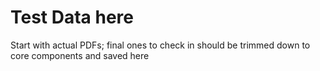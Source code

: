 # Test Data here

Start with actual PDFs; final ones to check in should be trimmed down to core components and saved here
